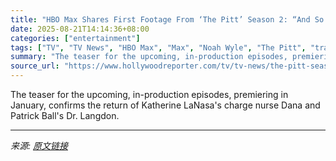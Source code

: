 ```yaml
---
title: "HBO Max Shares First Footage From ‘The Pitt’ Season 2: “And So It Begins”"
date: 2025-08-21T14:14:36+08:00
categories: ["entertainment"]
tags: ["TV", "TV News", "HBO Max", "Max", "Noah Wyle", "The Pitt", "trailer", "trailers"]
summary: "The teaser for the upcoming, in-production episodes, premiering in January, confirms the return of Katherine LaNasa's charge nurse Dana and Patrick Ball's Dr. Langdon."
source_url: "https://www.hollywoodreporter.com/tv/tv-news/the-pitt-season-two-trailer-dana-langdon-1236350030/"
---
```


The teaser for the upcoming, in-production episodes, premiering in January, confirms the return of Katherine LaNasa's charge nurse Dana and Patrick Ball's Dr. Langdon.

---

*来源: [原文链接](https://www.hollywoodreporter.com/tv/tv-news/the-pitt-season-two-trailer-dana-langdon-1236350030/)*

